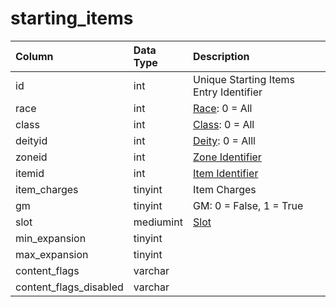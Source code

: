# starting_items

| Column | Data Type | Description |
| :--- | :--- | :--- |
| id | int | Unique Starting Items Entry Identifier |
| race | int | [Race](../../../../server/npc/race-list): 0 = All |
| class | int | [Class](../../../../server/player/class-list): 0 = All |
| deityid | int | [Deity](../../../../server/player/deity-list): 0 = Alll |
| zoneid | int | [Zone Identifier](../../../../server/zones/zone-list) |
| itemid | int | [Item Identifier](../../schema/items/items.md) |
| item_charges | tinyint | Item Charges |
| gm | tinyint | GM: 0 = False, 1 = True |
| slot | mediumint | [Slot](../../../../server/inventory/inventory-slots) |
| min_expansion | tinyint |  |
| max_expansion | tinyint |  |
| content_flags | varchar |  |
| content_flags_disabled | varchar |  |

